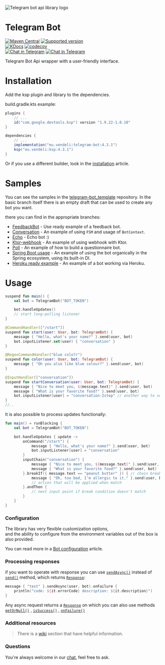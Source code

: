 ![Telegram bot api library logo](https://user-images.githubusercontent.com/3987067/180802441-966bb058-919b-4e1c-82c1-2b210cc9a94e.png)

# Telegram Bot

 [![Maven Central](https://img.shields.io/maven-central/v/eu.vendeli/telegram-bot?style=flat&label=Maven&logo=apache-maven)](https://search.maven.org/artifact/eu.vendeli/telegram-bot)
 [![Supported version](https://img.shields.io/badge/Bot%20Api-7.1-blue?logo=telegram)](https://core.telegram.org/bots/api#february-16-2024)\
 [![KDocs](https://img.shields.io/static/v1?label=Dokka&message=KDocs&color=blue&logo=kotlin)](https://vendelieu.github.io/telegram-bot/)
 [![codecov](https://codecov.io/gh/vendelieu/telegram-bot/branch/master/graph/badge.svg?token=xn5xo6fu6r)](https://codecov.io/gh/vendelieu/telegram-bot) \
 [![Chat in Telegram](https://img.shields.io/static/v1?label=Telegram&message=Chat&color=blue&logo=telegram)](https://t.me/venny_tgbot)
 [![Chat in Telegram](https://img.shields.io/static/v1?label=Telegram&message=Channel&color=blue&logo=telegram)](https://t.me/v_telegramBot)

Telegram Bot Api wrapper with a user-friendly interface.

# Installation

Add the ksp plugin and library to the dependencies.

build.gradle.kts example:

```gradle
plugins {
    // ...
    id("com.google.devtools.ksp") version "1.9.22-1.0.18"
}

dependencies {
    // ...
    implementation("eu.vendeli:telegram-bot:4.3.1")
    ksp("eu.vendeli:ksp:4.3.1")
}
```

Or if you use a different builder, look in
the [installation](https://github.com/vendelieu/telegram-bot/wiki/Installation) article.

# Samples

You can see the samples in the [telegram-bot_template](https://github.com/vendelieu/telegram-bot_template) repository.
In the basic branch itself there is an empty draft that can be used to create any bot you want.

there you can find in the appropriate branches:

- [FeedbackBot](https://github.com/ktgram/feedback-bot) - Use ready example of a feedback bot.
- [Conversation](https://github.com/vendelieu/telegram-bot_template/tree/conversation) - An example of using `FSM` and usage of `BotContext`.
- [Echo](https://github.com/vendelieu/telegram-bot_template/tree/echo) - Echo bot :)
- [Ktor-webhook](https://github.com/vendelieu/telegram-bot_template/tree/ktor-webhook) - An example of using webhook
  with Ktor.
- [Poll](https://github.com/vendelieu/telegram-bot_template/tree/poll) - An example of how to build a questionnaire bot.
- [Spring Boot usage](https://github.com/vendelieu/telegram-bot_template/tree/spring-bot) - An example of using the bot
  organically in the Spring ecosystem, using its built-in DI.
- [Heroku ready example](https://github.com/vendelieu/telegram-bot_template/tree/heroku) - An example of a bot working
  via Heroku.

# Usage

```kotlin
suspend fun main() {
    val bot = TelegramBot("BOT_TOKEN")

    bot.handleUpdates()
    // start long-polling listener
}

@CommandHandler(["/start"])
suspend fun start(user: User, bot: TelegramBot) {
    message { "Hello, what's your name?" }.send(user, bot)
    bot.inputListener.set(user) { "conversation" }
}

@RegexCommandHandler("blue colo?r")
suspend fun color(user: User, bot: TelegramBot) {
    message { "Oh you also like blue colour?" }.send(user, bot)
}

@InputHandler(["conversation"])
suspend fun startConversation(user: User, bot: TelegramBot) {
    message { "Nice to meet you, ${message.text}" }.send(user, bot)
    message { "What is your favorite food?" }.send(user, bot)
    bot.inputListener[user] = "conversation-2step" // another way to set input
}
//..
```

It is also possible to process updates functionally:

```kotlin
fun main() = runBlocking {
    val bot = TelegramBot("BOT_TOKEN")

    bot.handleUpdates { update ->
        onCommand("/start") {
            message { "Hello, what's your name?" }.send(user, bot)
            bot.inputListener[user] = "conversation"
        }
        inputChain("conversation") {
            message { "Nice to meet you, ${message.text}" }.send(user, bot)
            message { "What is your favorite food?" }.send(user, bot)
        }.breakIf({ message.text == "peanut butter" }) { // chain break condition
            message { "Oh, too bad, I'm allergic to it." }.send(user, bot)
            // action that will be applied when match
        }.andThen {
            // next input point if break condition doesn't match
        }
    }
}
```

### Configuration

The library has very flexible customization options, \
and the ability to configure from the environment variables out of the box is also provided.

You can read more in a [Bot configuration](https://github.com/vendelieu/telegram-bot/wiki/Bot-configuration) article.

### Processing responses

if you want to operate with response you can
use [`sendAsync()`](https://vendelieu.github.io/telegram-bot/-telegram%20-bot/eu.vendeli.tgbot.interfaces/-action/send-async.html)
instead
of [`send()`](https://vendelieu.github.io/telegram-bot/-telegram%20-bot/eu.vendeli.tgbot.interfaces/-action/send.html)
method, which
returns [`Response`](https://vendelieu.github.io/telegram-bot/-telegram%20-bot/eu.vendeli.tgbot.types.internal/-response/index.html):

```kotlin
message { "test" }.sendAsync(user, bot).onFailure {
    println("code: ${it.errorCode} description: ${it.description}")
}
```

Any async request returns
a [`Response`](https://vendelieu.github.io/telegram-bot/-telegram%20-bot/eu.vendeli.tgbot.types.internal/-response/index.html)
on which you can also use
methods [`getOrNull()`](https://vendelieu.github.io/telegram-bot/-telegram%20-bot/eu.vendeli.tgbot.types.internal/get-or-null.html)
, [`isSuccess()`](https://vendelieu.github.io/telegram-bot/-telegram%20-bot/eu.vendeli.tgbot.types.internal/is-success.html)
, [`onFailure()`](https://vendelieu.github.io/telegram-bot/-telegram%20-bot/eu.vendeli.tgbot.types.internal/on-failure.html)

### Additional resources

> There is a [wiki](https://github.com/vendelieu/telegram-bot/wiki) section that have helpful information.

### Questions

You're always welcome in our [chat](https://t.me/venny_tgbot), feel free to ask.
